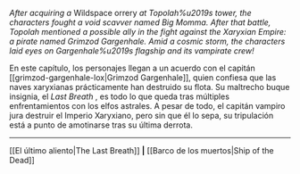 _After acquiring a_ Wildspace orrery _at Topolah%u2019s tower, the characters fought a void scavver named Big Momma. After that battle, Topolah mentioned a possible ally in the fight against the Xaryxian Empire: a pirate named Grimzod Gargenhale. Amid a cosmic storm, the characters laid eyes on Gargenhale%u2019s flagship and its vampirate crew!_

En este capítulo, los personajes llegan a un acuerdo con el capitán [[grimzod-gargenhale-lox|Grimzod Gargenhale]], quien confiesa que las naves xaryxianas prácticamente han destruido su flota. Su maltrecho buque insignia, el  _Last Breath_ , es todo lo que queda tras múltiples enfrentamientos con los elfos astrales. A pesar de todo, el capitán vampiro jura destruir el Imperio Xaryxiano, pero sin que él lo sepa, su tripulación está a punto de amotinarse tras su última derrota.  

* * *

[[El último aliento|The Last Breath]] **|** [[Barco de los muertos|Ship of the Dead]]

